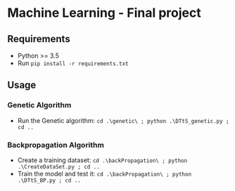 # Machine Learning - Final project

## Requirements
- Python >= 3.5
- Run `pip install -r requirements.txt`

## Usage
### Genetic Algorithm
- Run the Genetic algorithm: `cd .\genetic\ ; python .\DTtS_genetic.py ; cd ..`

### Backpropagation Algorithm
- Create a training dataset: `cd .\backPropagation\ ; python .\CreateDataSet.py ; cd ..`
- Train the model and test it: `cd .\backPropagation\ ; python .\DTtS_BP.py ; cd ..`
